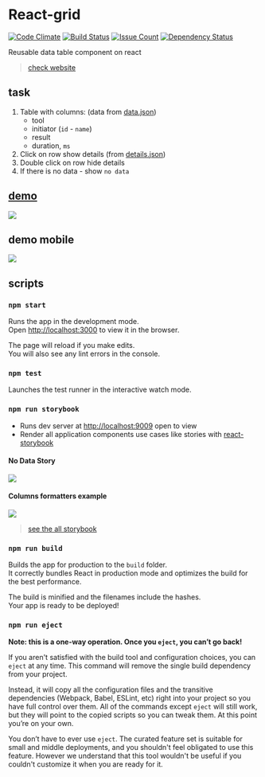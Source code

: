 # React-grid
[![Code Climate](https://codeclimate.com/github/Drapegnik/react-grid/badges/gpa.svg)](https://codeclimate.com/github/Drapegnik/react-grid) [![Build Status](https://travis-ci.org/Drapegnik/react-grid.svg?branch=master)](https://travis-ci.org/Drapegnik/react-grid) [![Issue Count](https://codeclimate.com/github/Drapegnik/react-grid/badges/issue_count.svg)](https://codeclimate.com/github/Drapegnik/react-grid) [![Dependency Status](https://www.versioneye.com/user/projects/590280fffda994003e7cb568/badge.svg?style=flat-square)](https://www.versioneye.com/user/projects/590280fffda994003e7cb568)

Reusable data table component on react

> [check website](https://drapegnik.github.io/react-grid/)

## task
1. Table with columns: (data from [data.json](https://github.com/Drapegnik/react-grid/tree/master/src/data/data.json))
    * tool
    * initiator (`id` - `name`)
    * result
    * duration, `ms`
2. Click on row show details (from [details.json](https://github.com/Drapegnik/react-grid/tree/master/src/data/details.json))
4. Double click on row hide details
4. If there is no data - show `no data`

## [demo](https://drapegnik.github.io/react-grid/)
![](http://res.cloudinary.com/dzsjwgjii/image/upload/v1490958343/react-grid1.gif)

## demo mobile
![](http://res.cloudinary.com/dzsjwgjii/image/upload/v1490958465/react-grid2.gif)

## scripts

### `npm start`
Runs the app in the development mode.<br>
Open [http://localhost:3000](http://localhost:3000) to view it in the browser.

The page will reload if you make edits.<br>
You will also see any lint errors in the console.

### `npm test`
Launches the test runner in the interactive watch mode.<br>

### `npm run storybook`
* Runs dev server at [http://localhost:9009](http://localhost:9009) open to view
* Render all application components use cases like stories with [react-storybook](https://getstorybook.io/)

#### No Data Story
![](http://res.cloudinary.com/dzsjwgjii/image/upload/v1491770908/react-grid3.png)

#### Columns formatters example
![](http://res.cloudinary.com/dzsjwgjii/image/upload/v1491770908/react-grid4.png)

> [see the all storybook](https://drapegnik.github.io/react-grid/storybook)

### `npm run build`
Builds the app for production to the `build` folder.<br>
It correctly bundles React in production mode and optimizes the build for the best performance.

The build is minified and the filenames include the hashes.<br>
Your app is ready to be deployed!

### `npm run eject`
**Note: this is a one-way operation. Once you `eject`, you can’t go back!**

If you aren't satisfied with the build tool and configuration choices, you can `eject` at any time. This command will remove the single build dependency from your project.

Instead, it will copy all the configuration files and the transitive dependencies (Webpack, Babel, ESLint, etc) right into your project so you have full control over them. All of the commands except `eject` will still work, but they will point to the copied scripts so you can tweak them. At this point you’re on your own.

You don’t have to ever use `eject`. The curated feature set is suitable for small and middle deployments, and you shouldn't feel obligated to use this feature. However we understand that this tool wouldn't be useful if you couldn't customize it when you are ready for it.
